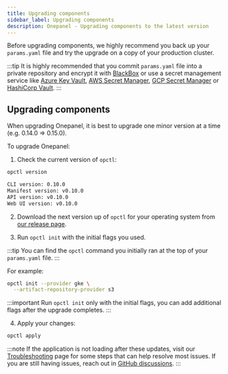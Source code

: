 ```yaml
---
title: Upgrading components
sidebar_label: Upgrading components
description: Onepanel - Upgrading components to the latest version
---
```


Before upgrading components, we highly recommend you back up your `params.yaml` file and try the upgrade on a copy of your production cluster.

:::tip
It is highly recommended that you commit `params.yaml` file into a private repository and encrypt it with [BlackBox](https://github.com/StackExchange/blackbox) or use a secret management service like [Azure Key Vault](https://docs.microsoft.com/en-us/azure/key-vault/), [AWS Secret Manager](https://aws.amazon.com/secrets-manager/), [GCP Secret Manager](https://cloud.google.com/secret-manager) or [HashiCorp Vault](https://www.vaultproject.io/).
:::

## Upgrading components

When upgrading Onepanel, it is best to upgrade one minor version at a time (e.g. 0.14.0 => 0.15.0).

To upgrade Onepanel:

1. Check the current version of `opctl`:

  ```bash {3}
  opctl version

  CLI version: 0.10.0
  Manifest version: v0.10.0
  API version: v0.10.0
  Web UI version: v0.10.0
  ```

2. Download the next version up of `opctl` for your operating system from [our release page](https://github.com/onepanelio/core/releases).

3. Run `opctl init` with the initial flags you used.

  :::tip
  You can find the `opctl` command you initially ran at the top of your `params.yaml` file.
  :::

  For example:

  ```bash
  opctl init --provider gke \
    --artifact-repository-provider s3
  ```

  :::important
  Run `opctl init` only with the initial flags, you can add additional flags after the upgrade completes.
  :::

4. Apply your changes:

  ```bash
  opctl apply
  ```

  :::note
  If the application is not loading after these updates, visit our [Troubleshooting](/docs/deployment/troubleshooting/overview) page for some steps that can help resolve most issues. If you are still having issues, reach out in [GitHub discussions](https://github.com/onepanelio/core/discussions).
  :::